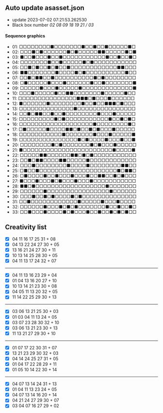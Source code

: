 ## Auto update asasset.json

* update 2023-07-02 07:21:53.262530
* Black box number _02 08 09 18 19 21 / 03_
#### Sequence graphics

* 01: □□□□□□□□■□□□□□□□■□□■□□■□□□□□■□
* 02: □□□■□■□□□□□□■□■□□□□□■■□□□□□■□■
* 03: ■□□■□□□■□□■□□□□□□□□□□□■□□■□□■□
* 04: □□□□□□□■□□■□□□□□■□■□□□□□□□□□□□
* 05: □□■□■□□■□■□□■□□□□□□□□□□□□■■□□□
* 06: ■■□□□□□□□■□□□□■□■□□□□□□□□□□■□□
* 07: □□■□■■□□■□□□□□□□□□□■□■□□□□□□□□
* 08: □■□□□□□■□□□■□□□□□□■□□■□□□□□□□■
* 09: □□□□□■□□□■□□□□□■□□□□□□□□□□□□□■
* 10: □□□■□□□□□■□□■■□□□□□□□■□□□□□■□□
* 11: □□□□□□□□□□□□□□□■■■□■□□□■□□□□□□
* 12: ■□□□□□□■□□□□□□□□■□□■□□■■■□■□□□
* 13: □□□□□□□□□□□□□□■□□□□□□□□□□□□□□□
* 14: □□■□■■□□■□□■□□□□□□□□■□□□■□□□□□
* 15: □□□□□□□□□■□■□□□□□□□□□□□■□□■□■□
* 16: □□□□□□□□□□□□□□□□□□□■□□□□□□□□■□
* 17: □■□□□□□■□□□□■■□■□□■□■□□□■□□□□□
* 18: □□□□□□□□□□□■□□□□□□□■□□□■□□□□□■
* 19: □□□□□□□□□□□□□□□■□■□□□□■□□□■□□■
* 20: □□□□□□□□■□■□□□□□□□■□■□□□■□□□□□
* 21: ■□□□□□□□□□□□□□□□□□□□□□□□■□□□□■
* 22: □□□□□■■□□□□□□■■□■□■□□□□□□□□□□□
* 23: □□■□■■□□□□■■□□□□□■□□□□□□□□□□□□
* 24: □□□■□□□□□□□□■□□□□■□□□□□□□□■■□□
* 25: □■□□■□□□□□□□□□□□□□□□□□□□□■□■■□
* 26: □■□□□□■□□■□□□■□□□■□□■■□□■□■□□□
* 27: ■□□□■□□□■□■□□□■□□□■□□□□□□□□□□□
* 28: ■■□■□□□□□□□□□□□□□□□□□□■□□□□□□□
* 29: □□□□□□■□□□□□□□□□□□□□□□□■□□□□□□
* 30: □□□■□□■□■□□□□■□■□□□□□□□□□□□□□□
* 31: □□■□□□□□□□□□□□□■□□□□□■□□□■□□□□
* 32: □□□□□□■□□□■□■□■□□□□□□□■□□■□□■□
* 33: □□■□□□■□□□□■□■□□□■□□■□□■□■□■□□
## Creativity list

- [x] 04 11 16 17 25 31 + 08
- [x] 04 13 22 24 27 30 + 05
- [x] 13 16 21 24 27 30 + 11
- [x] 10 13 14 25 28 30 + 05
- [x] 04 11 13 17 24 32 + 07
***
- [x] 04 11 13 16 23 29 + 04
- [x] 01 04 13 16 20 27 + 10
- [x] 10 13 14 21 23 30 + 08
- [x] 04 05 11 13 20 32 + 05
- [x] 11 14 22 25 29 30 + 13
***
- [x] 03 06 13 21 25 30 + 03
- [x] 01 03 04 11 13 24 + 05
- [x] 03 07 23 28 30 32 + 10
- [x] 03 06 13 21 23 30 + 13
- [x] 11 13 21 27 29 30 + 10
***
- [x] 01 07 17 22 30 31 + 07
- [x] 13 21 23 29 30 32 + 03
- [x] 04 14 24 25 27 31 + 05
- [x] 01 04 17 22 28 29 + 11
- [x] 01 05 10 14 22 30 + 14
***
- [x] 04 07 13 14 24 31 + 13
- [x] 01 04 11 13 23 24 + 05
- [x] 04 07 13 14 16 20 + 14
- [x] 04 21 24 27 29 30 + 07
- [x] 03 04 07 16 27 29 + 02

